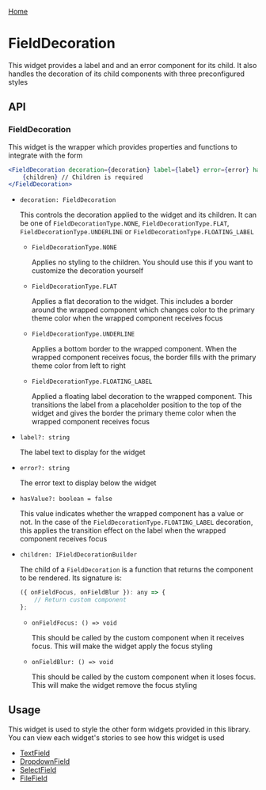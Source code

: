 [Home](../README.md)

# FieldDecoration

This widget provides a label and and an error component for its child. It also handles the
decoration of its child components with three preconfigured styles

## API

### FieldDecoration

This widget is the wrapper which provides properties and functions to integrate with the form

```jsx
<FieldDecoration decoration={decoration} label={label} error={error} hasValue={hasValue}>
    {children} // Children is required
</FieldDecoration>
```

-   `decoration: FieldDecoration`

    This controls the decoration applied to the widget and its children. It can be one of
    `FieldDecorationType.NONE`, `FieldDecorationType.FLAT`, `FieldDecorationType.UNDERLINE` or
    `FieldDecorationType.FLOATING_LABEL`

    -   `FieldDecorationType.NONE`

        Applies no styling to the children. You should use this if you want to customize the
        decoration yourself

    -   `FieldDecorationType.FLAT`

        Applies a flat decoration to the widget. This includes a border around the wrapped
        component which changes color to the primary theme color when the wrapped component receives
        focus

    -   `FieldDecorationType.UNDERLINE`

        Applies a bottom border to the wrapped component. When the wrapped component receives
        focus, the border fills with the primary theme color from left to right

    -   `FieldDecorationType.FLOATING_LABEL`

        Applied a floating label decoration to the wrapped component. This transitions the label
        from a placeholder position to the top of the widget and gives the border the primary theme
        color when the wrapped component receives focus

-   `label?: string`

    The label text to display for the widget

-   `error?: string`

    The error text to display below the widget

-   `hasValue?: boolean = false`

    This value indicates whether the wrapped component has a value or not. In the case of the
    `FieldDecorationType.FLOATING_LABEL` decoration, this applies the transition effect on the
    label when the wrapped component receives focus

-   `children: IFieldDecorationBuilder`

    The child of a `FieldDecoration` is a function that returns the component to be rendered. Its
    signature is:

    ```jsx
    ({ onFieldFocus, onFieldBlur }): any => {
        // Return custom component
    };
    ```

    -   `onFieldFocus: () => void`

        This should be called by the custom component when it receives focus. This will make the
        widget apply the focus styling

    -   `onFieldBlur: () => void`

        This should be called by the custom component when it loses focus. This will make the widget
        remove the focus styling

## Usage

This widget is used to style the other form widgets provided in this library. You can view each
widget's stories to see how this widget is used

-   [TextField](text-field.md)
-   [DropdownField](dropdown-field.md)
-   [SelectField](select-field.md)
-   [FileField](file-field.md)

